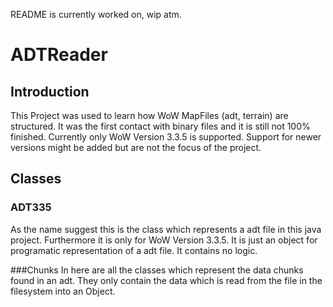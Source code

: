 README is currently worked on, wip atm.

# ADTReader

## Introduction
This Project was used to learn how WoW MapFiles (adt, terrain) are structured. It was the first contact with binary files and it is still not 100% finished. Currently only WoW Version 3.3.5 is supported. Support for newer versions might be added but are not the focus of the project.

## Classes

### ADT335
As the name suggest this is the class which represents a adt file in this java project. Furthermore it is only for WoW Version 3.3.5.
It is just an object for programatic representation of a adt file. It contains no logic.

###Chunks
In here are all the classes which represent the data chunks found in an adt. They only contain the data which is read from the file in the filesystem into an Object.
